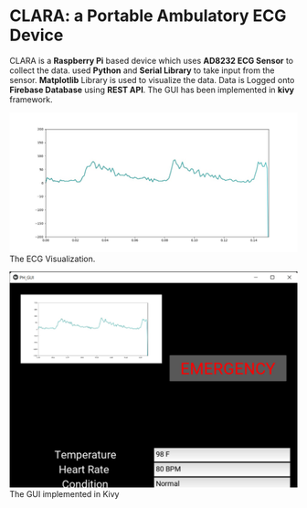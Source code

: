 # CLARA: a Portable Ambulatory ECG Device

CLARA is a **Raspberry Pi** based device which uses **AD8232 ECG Sensor** to collect the data. used **Python** and **Serial Library** to take input from the sensor. **Matplotlib** Library is used to visualize the data. Data is Logged onto **Firebase Database** using **REST API**. The GUI has been implemented in **kivy** framework.

![collected data](fig.jpg)
The ECG Visualization.

![Kivy UI](ss.png)
The GUI implemented in Kivy

